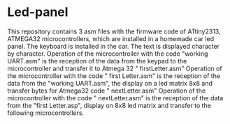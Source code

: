 # Led-panel
This repository contains 3 asm files with the firmware code of ATtiny2313, ATMEGA32 microcontrollers, which are installed in a homemade car led panel. The keyboard is installed in the car. The text is displayed character by character.
Operation of the microcontroller with the code "working UART.asm" is the reception of the data from the keypad to the microcontroller and transfer it to Atmega 32 " firstLetter.asm"
Operation of the microcontroller with the code " first Letter.asm" is the reception of the data from the "working UART.asm", the display on a led matrix 8x8 and transfer bytes for Atmega32 code " nextLetter.asm"
Operation of the microcontroller with the code " nextLetter.asm" is the reception of the data from the "first Letter.asp", display on 8x8 led matrix and transfer to the following microcontrollers.


